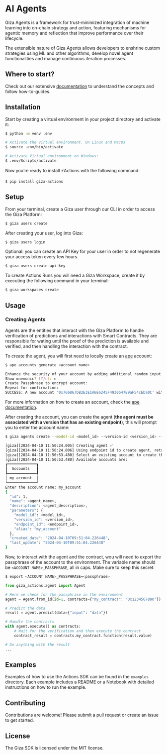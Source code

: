 
# AI Agents

Giza Agents is a framework for trust-minimized integration of machine learning into on-chain strategy and action, featuring mechanisms for agentic memory and reflection that improve performance over their lifecycle.

The extensible nature of Giza Agents allows developers to enshrine custom strategies using ML and other algorithms, develop novel agent functionalities and manage continuous iteration processes.

## Where to start?

Check out our extensive [documentation]([https://actions.gizatech.xyz/welcome/giza-actions-sdk](https://docs.gizatech.xyz/products/ai-agents)) to understand the concepts and follow how-to-guides.

## Installation

Start by creating a virtual environment in your project directory and activate it:

```bash
$ python -m venv .env

# Activate the virtual environment. On Linux and MacOs
$ source .env/bin/activate

# Activate Virtual environment on Windows:
$ .env/Scripts/activate
```

Now you’re ready to install ⚡Actions with the following command:

```bash
$ pip install giza-actions
```

## Setup

From your terminal, create a Giza user through our CLI in order to access the Giza Platform:

```bash
$ giza users create
```

After creating your user, log into Giza:

```bash
$ giza users login
```

Optional: you can create an API Key for your user in order to not regenerate your access token every few hours.

```bash
$ giza users create-api-key
```

To create Actions Runs you will need a Giza Workspace, create it by executing the following command in your terminal:

```bash
$ giza workspaces create
```

## Usage

### Creating Agents

Agents are the entities that interact with the Giza Platform to handle verification of predictions and interactions with Smart Contracts. They are responsible for wating until the proof of the prediction is available and verified, and then handling the interaction with the contract.

To create the agent, you will first need to locally create an [ape](https://apeworx.io/framework/) account:

```bash
$ ape accounts generate <account name>

Enhance the security of your account by adding additional random input:
Show mnemonic? [Y/n]: n
Create Passphrase to encrypt account:
Repeat for confirmation:
SUCCESS: A new account '0x766867bB2E3E1A6E6245F4930b47E9aF54cEba0C' with HDPath m/44'/60'/0'/0/0 has been added with the id '<account name>'
```

For more information on how to create an account, check the [ape documentation](https://docs.apeworx.io/ape/stable/userguides/accounts.html).

After creating the account, you can create the agent (**the agent must be associated with a version that has an existing endpoint**), this will prompt you to enter the account name:

```bash
$ giza agents create --model-id <model_id> --version-id <version_id> --name <agent_name> --description <agent_description>

[giza][2024-04-10 11:50:24.005] Creating agent ✅
[giza][2024-04-10 11:50:24.006] Using endpoint id to create agent, retrieving model id and version id
[giza][2024-04-10 11:50:53.480] Select an existing account to create the agent.
[giza][2024-04-10 11:50:53.480] Available accounts are:
┏━━━━━━━━━━━━━┓
┃  Accounts   ┃
┡━━━━━━━━━━━━━┩
│ my_account  │
└─────────────┘
Enter the account name: my_account
{
  "id": 1,
  "name": <agent_name>,
  "description": <agent_description>,
  "parameters": {
    "model_id": <model_id>,
    "version_id": <version_id>,
    "endpoint_id": <endpoint_id>,
    "alias": "my_account"
  },
  "created_date": "2024-04-10T09:51:04.226448",
  "last_update": "2024-04-10T09:51:04.226448"
}
```

Now, to interact with the agent and the contract, wou will need to export the passphrase of the account to the environment. The variable name should be `<ACCOUNT NAME>_PASSPHRASE`, all in caps. Make sure to keep this secret:

```bash
$ export <ACCOUNT NAME>_PASSPHRASE=<passphrase>
```

```python
from giza_actions.agent import Agent

# Here we check for the passphrase in the environment
agent = Agent.from_id(id=1, contracts={"my_contract": "0x1234567890"})

# Predict the data
result = agent.predict(data={"input": "data"})

# Handle the contracts
with agent.execute() as contracts:
    # Wait for the verification and then execute the contract
    contract_result = contracts.my_contract.function(result.value)

# Do anything with the result
...
```

## Examples

Examples of how to use the Actions SDK can be found in the `examples` directory. Each example includes a README or a Notebook with detailed instructions on how to run the example.

## Contributing

Contributions are welcome! Please submit a pull request or create an issue to get started.

## License

The Giza SDK is licensed under the MIT license.
